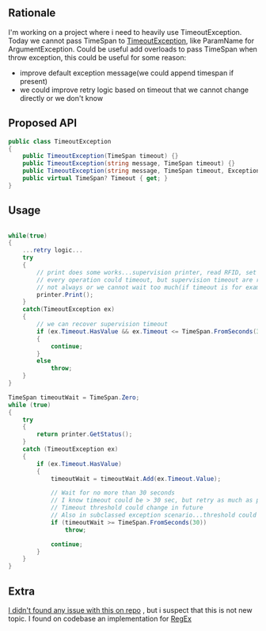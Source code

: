 ## Rationale
I'm working on a project where i need to heavily use TimeoutException.  
Today we cannot pass TimeSpan to [TimeoutException](https://source.dot.net/#System.Private.CoreLib/shared/System/TimeoutException.cs,43e40a96805cc4df), like ParamName for ArgumentException.
Could be useful add overloads to pass TimeSpan when throw exception, this could be useful for some reason:  

  * improve default exception message(we could append timespan if present)
  * we could improve retry logic based on timeout that we cannot change directly or we don't know

## Proposed API

```cs
public class TimeoutException
{
    public TimeoutException(TimeSpan timeout) {}
    public TimeoutException(string message, TimeSpan timeout) {}
    public TimeoutException(string message, TimeSpan timeout, Exception innerException) {}
    public virtual TimeSpan? Timeout { get; }
}
```
## Usage
```cs

while(true)
{
    ...retry logic...
    try
    {
        // print does some works...supervision printer, read RFID, set parameters, print something
        // every operation could timeout, but supervision timeout are recoverable other 
        // not always or we cannot wait too much(if timeout is for example > 30 seconds)
        printer.Print();
    }
    catch(TimeoutException ex)
    {
        // we can recover supervision timeout
        if (ex.Timeout.HasValue && ex.Timeout <= TimeSpan.FromSeconds(3))
        {
            continue;
        }
        else
            throw;
    }
}

```
```cs
TimeSpan timeoutWait = TimeSpan.Zero;
while (true)
{
    try
    {
        return printer.GetStatus();
    }
    catch (TimeoutException ex)
    {
        if (ex.Timeout.HasValue)
        {
            timeoutWait = timeoutWait.Add(ex.Timeout.Value);

            // Wait for no more than 30 seconds
            // I know timeout could be > 30 sec, but retry as much as possible, best we can
            // Timeout threshold could change in future
            // Also in subclassed exception scenario...threshold could change          
            if (timeoutWait >= TimeSpan.FromSeconds(30))
                throw;

            continue;
        }
    }
}
```
## Extra

[I didn't found any issue with this on repo](https://github.com/dotnet/corefx/issues?utf8=%E2%9C%93&q=TimeoutException+TimeSpan) , but i suspect that this is not new topic.
I found on codebase an implementation for [RegEx](https://source.dot.net/#System.Text.RegularExpressions/System/Text/RegularExpressions/RegexMatchTimeoutException.cs,74)